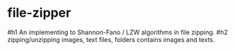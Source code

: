 # file-zipper
#h1 An implementing to Shannon-Fano / LZW algorithms in file zipping.
#h2 zipping/unzipping images, text files, folders contains images and texts.
